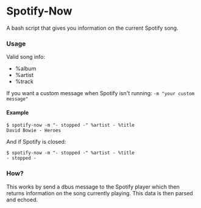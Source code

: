 # Spotify-Now
A bash script that gives you information on the current Spotify song.

### Usage
Valid song info:

* %album
* %artist
* %track

If you want a custom message when Spotify isn't running:
`-m "your custom message"`

#### Example

```
$ spotify-now -m "- stopped -" %artist - %title
David Bowie - Heroes
```

And if Spotify is closed:

```
$ spotify-now -m "- stopped -" %artist - %title
- stopped -
```

### How?
This works by send a dbus message to the Spotify player which then returns information on the song currently playing. This data is then parsed and echoed.
